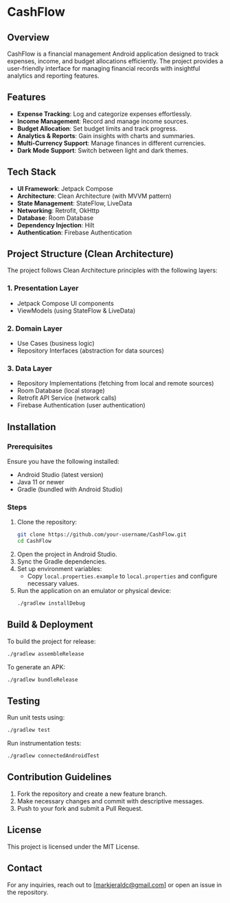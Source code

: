 # CashFlow

## Overview
CashFlow is a financial management Android application designed to track expenses, income, and budget allocations efficiently. The project provides a user-friendly interface for managing financial records with insightful analytics and reporting features.

## Features
- **Expense Tracking**: Log and categorize expenses effortlessly.
- **Income Management**: Record and manage income sources.
- **Budget Allocation**: Set budget limits and track progress.
- **Analytics & Reports**: Gain insights with charts and summaries.
- **Multi-Currency Support**: Manage finances in different currencies.
- **Dark Mode Support**: Switch between light and dark themes.

## Tech Stack
- **UI Framework**: Jetpack Compose
- **Architecture**: Clean Architecture (with MVVM pattern)
- **State Management**: StateFlow, LiveData
- **Networking**: Retrofit, OkHttp
- **Database**: Room Database
- **Dependency Injection**: Hilt
- **Authentication**: Firebase Authentication

## Project Structure (Clean Architecture)
The project follows Clean Architecture principles with the following layers:

### **1. Presentation Layer**
- Jetpack Compose UI components
- ViewModels (using StateFlow & LiveData)

### **2. Domain Layer**
- Use Cases (business logic)
- Repository Interfaces (abstraction for data sources)

### **3. Data Layer**
- Repository Implementations (fetching from local and remote sources)
- Room Database (local storage)
- Retrofit API Service (network calls)
- Firebase Authentication (user authentication)

## Installation
### Prerequisites
Ensure you have the following installed:
- Android Studio (latest version)
- Java 11 or newer
- Gradle (bundled with Android Studio)

### Steps
1. Clone the repository:
   ```sh
   git clone https://github.com/your-username/CashFlow.git
   cd CashFlow
   ```
2. Open the project in Android Studio.
3. Sync the Gradle dependencies.
4. Set up environment variables:
   - Copy `local.properties.example` to `local.properties` and configure necessary values.
5. Run the application on an emulator or physical device:
   ```sh
   ./gradlew installDebug
   ```

## Build & Deployment
To build the project for release:
```sh
./gradlew assembleRelease
```
To generate an APK:
```sh
./gradlew bundleRelease
```

## Testing
Run unit tests using:
```sh
./gradlew test
```
Run instrumentation tests:
```sh
./gradlew connectedAndroidTest
```

## Contribution Guidelines
1. Fork the repository and create a new feature branch.
2. Make necessary changes and commit with descriptive messages.
3. Push to your fork and submit a Pull Request.

## License
This project is licensed under the MIT License.

## Contact
For any inquiries, reach out to [markjeraldc@gmail.com] or open an issue in the repository.

